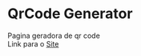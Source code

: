# QrCode Generator
Pagina geradora de qr code <br>
Link para o <a href="https://qrcode-generator-gabrielbarbosa.netlify.app/" target="_blank">Site</a>
